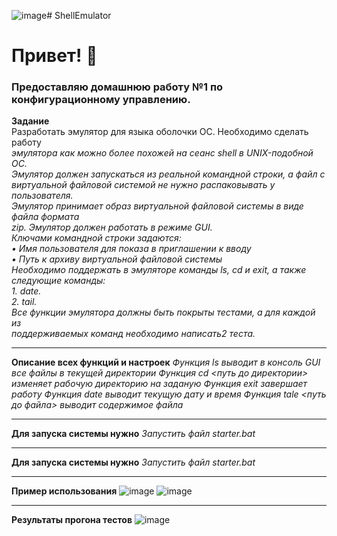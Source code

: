 ![image](https://github.com/user-attachments/assets/87321da3-2ff8-4056-aafe-b8f949b2c25d)# ShellEmulator
# Привет! :wave:  
### Предоставляю домашнюю работу №1 по конфигурационному управлению. 
**Задание**  
Разработать эмулятор для языка оболочки ОС. Необходимо сделать работу  
*эмулятора как можно более похожей на сеанс shell в UNIX-подобной ОС.*  
*Эмулятор должен запускаться из реальной командной строки, а файл с*  
*виртуальной файловой системой не нужно распаковывать у пользователя.*  
*Эмулятор принимает образ виртуальной файловой системы в виде файла формата*  
*zip. Эмулятор должен работать в режиме GUI.*  
*Ключами командной строки задаются:*  
*• Имя пользователя для показа в приглашении к вводу*  
*• Путь к архиву виртуальной файловой системы*  
*Необходимо поддержать в эмуляторе команды ls, cd и exit, а также*  
*следующие команды:*  
*1. date.*  
*2. tail.*  
*Все функции эмулятора должны быть покрыты тестами, а для каждой из*  
*поддерживаемых команд необходимо написать2 теста.*  
____  
**Описание всех функций и настроек** 
*Функция ls выводит в консоль GUI все файлы в текущей директории*
*Функция cd <путь до директории> изменяет рабочую директорию на заданую*
*Функция exit завершает работу*
*Функция date выводит текущую дату и время*
*Функция tale <путь до файла> выводит содержимое файла*
____  
**Для запуска системы нужно** 
*Запустить файл starter.bat*
____  
**Для запуска системы нужно** 
*Запустить файл starter.bat*
____  
**Пример использования** 
![image](https://github.com/user-attachments/assets/95f1ef80-6191-48d4-8b41-c0f3a264f772)
![image](https://github.com/user-attachments/assets/b7efd068-7313-4b86-904b-55e32c8294b3)
____  
**Результаты прогона тестов** 
![image](https://github.com/user-attachments/assets/013465ef-6600-4254-b496-23fb5271e7ce)



